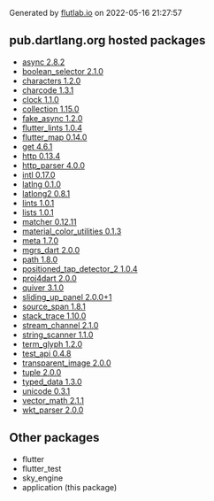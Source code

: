Generated by [flutlab.io](https://flutlab.io) on 2022-05-16 21:27:57


## pub.dartlang.org hosted packages

 - [async 2.8.2](https://pub.dartlang.org/packages/async/versions/2.8.2)
 - [boolean_selector 2.1.0](https://pub.dartlang.org/packages/boolean_selector/versions/2.1.0)
 - [characters 1.2.0](https://pub.dartlang.org/packages/characters/versions/1.2.0)
 - [charcode 1.3.1](https://pub.dartlang.org/packages/charcode/versions/1.3.1)
 - [clock 1.1.0](https://pub.dartlang.org/packages/clock/versions/1.1.0)
 - [collection 1.15.0](https://pub.dartlang.org/packages/collection/versions/1.15.0)
 - [fake_async 1.2.0](https://pub.dartlang.org/packages/fake_async/versions/1.2.0)
 - [flutter_lints 1.0.4](https://pub.dartlang.org/packages/flutter_lints/versions/1.0.4)
 - [flutter_map 0.14.0](https://pub.dartlang.org/packages/flutter_map/versions/0.14.0)
 - [get 4.6.1](https://pub.dartlang.org/packages/get/versions/4.6.1)
 - [http 0.13.4](https://pub.dartlang.org/packages/http/versions/0.13.4)
 - [http_parser 4.0.0](https://pub.dartlang.org/packages/http_parser/versions/4.0.0)
 - [intl 0.17.0](https://pub.dartlang.org/packages/intl/versions/0.17.0)
 - [latlng 0.1.0](https://pub.dartlang.org/packages/latlng/versions/0.1.0)
 - [latlong2 0.8.1](https://pub.dartlang.org/packages/latlong2/versions/0.8.1)
 - [lints 1.0.1](https://pub.dartlang.org/packages/lints/versions/1.0.1)
 - [lists 1.0.1](https://pub.dartlang.org/packages/lists/versions/1.0.1)
 - [matcher 0.12.11](https://pub.dartlang.org/packages/matcher/versions/0.12.11)
 - [material_color_utilities 0.1.3](https://pub.dartlang.org/packages/material_color_utilities/versions/0.1.3)
 - [meta 1.7.0](https://pub.dartlang.org/packages/meta/versions/1.7.0)
 - [mgrs_dart 2.0.0](https://pub.dartlang.org/packages/mgrs_dart/versions/2.0.0)
 - [path 1.8.0](https://pub.dartlang.org/packages/path/versions/1.8.0)
 - [positioned_tap_detector_2 1.0.4](https://pub.dartlang.org/packages/positioned_tap_detector_2/versions/1.0.4)
 - [proj4dart 2.0.0](https://pub.dartlang.org/packages/proj4dart/versions/2.0.0)
 - [quiver 3.1.0](https://pub.dartlang.org/packages/quiver/versions/3.1.0)
 - [sliding_up_panel 2.0.0+1](https://pub.dartlang.org/packages/sliding_up_panel/versions/2.0.0+1)
 - [source_span 1.8.1](https://pub.dartlang.org/packages/source_span/versions/1.8.1)
 - [stack_trace 1.10.0](https://pub.dartlang.org/packages/stack_trace/versions/1.10.0)
 - [stream_channel 2.1.0](https://pub.dartlang.org/packages/stream_channel/versions/2.1.0)
 - [string_scanner 1.1.0](https://pub.dartlang.org/packages/string_scanner/versions/1.1.0)
 - [term_glyph 1.2.0](https://pub.dartlang.org/packages/term_glyph/versions/1.2.0)
 - [test_api 0.4.8](https://pub.dartlang.org/packages/test_api/versions/0.4.8)
 - [transparent_image 2.0.0](https://pub.dartlang.org/packages/transparent_image/versions/2.0.0)
 - [tuple 2.0.0](https://pub.dartlang.org/packages/tuple/versions/2.0.0)
 - [typed_data 1.3.0](https://pub.dartlang.org/packages/typed_data/versions/1.3.0)
 - [unicode 0.3.1](https://pub.dartlang.org/packages/unicode/versions/0.3.1)
 - [vector_math 2.1.1](https://pub.dartlang.org/packages/vector_math/versions/2.1.1)
 - [wkt_parser 2.0.0](https://pub.dartlang.org/packages/wkt_parser/versions/2.0.0)

## Other packages

 - flutter
 - flutter_test
 - sky_engine
 - application (this package)

